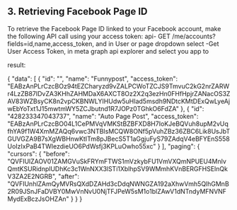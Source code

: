 ## 3. Retrieving Facebook Page ID
To retrieve the Facebook Page ID linked to your Facebook account, make the following API call using your access token:
api- GET /me/accounts?fields=id,name,access_token,
 and in User or page dropdown select -Get User Access Token, in meta graph api explorer and select you app to   

result:   

{
  "data": [
    {
      "id": "",
      "name": "Funnypost",
      "access_token": "EABzAnPLrCzcBOz94tEZCharyzd9vZALPCWoTZCJS9TmvuC2kG2nrZARWr4LzZB87IDvZA3KHhZAHMDaX6AXCT8Oz2X2q3ezHn0FHfHpjrZANacOS3ZAV83WZBsyCK8n2vpCKBNWLYIHUdw5uHIad5msdh9NDtcKMtDExQwLyeAjwEbYoTxt1J15mwtmWY5ZCJbutnd1R7JOPz0TGhkO6FdZA"
    },
    {
      "id": "428233347043737",
      "name": "Auto Page Post",
      "access_token": "EABzAnPLrCzcBO04L1CePMVqVMKStBZBFXD8H7IoKJeBQVuh8upM2vUqfhYA9f1W4XmMZAQq6vwc3NTBIsMCQW8ONf5pVuhZBz36ZBC6Lik8UsJbTGUVGZA9B7sXgWBHnwKtITm8pJBecS5T1aGgjuFyS79ZAdqV4eBFYEnS558UoIzIxPaB4TWIezdieUO6PdWsfj3KPLuOwho55xc"
    }
  ],
  "paging": {
    "cursors": {
      "before": "QVFIUlZAOV01ZAMGVuSkFRYmFTWS1mVzkybFU1VmVXQmNPUEU4MnlvQmtKSURidnplUDhKc3c1WnNXX3lSTi1XblhpSV9WMmhKVnBERGFHSElnQkV3ZA2E2NGRB",
      "after": "QVFIUnhlZAmQyMVRsQXdDZAHd3cDdqNWNGZA192aXhwVmh5QlhGMnB2R09JSnJFaDVBY0MwVnNvU0NjTFJPeW5sM1o1blZAwV1dNTndyMFNVNFMydExBczJsOHZAn"
    }
  }
}